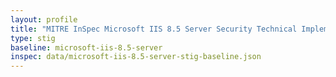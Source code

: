 ```yaml
---
layout: profile
title: "MITRE InSpec Microsoft IIS 8.5 Server Security Technical Implementation Guide Baseline Baseline"
type: stig
baseline: microsoft-iis-8.5-server
inspec: data/microsoft-iis-8.5-server-stig-baseline.json
---
```

